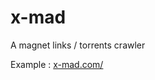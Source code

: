 x-mad
=====

A magnet links / torrents crawler

Example : <a href="http://x-mad.com">x-mad.com/</a>
